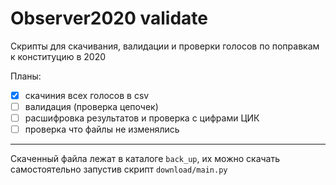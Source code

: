 # Observer2020 validate

Скрипты для скачивания, валидации и проверки голосов по поправкам к конституцию в 2020 

Планы: 

  - [x] скачиния всех голосов в csv
  - [ ] валидация (проверка цепочек)
  - [ ] расшифровка результатов и проверка с цифрами ЦИК
  - [ ] проверка что файлы не изменялись 

---

Скаченный файла лежат в каталоге `back_up`, 
их можно скачать самостоятельно запустив скрипт `download/main.py`

